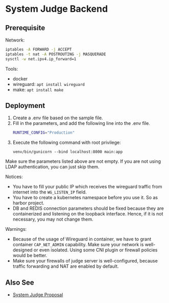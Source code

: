 # System Judge Backend

## Prerequisite

Network:
```sh
iptables -A FORWARD -j ACCEPT
iptables -t nat -A POSTROUTING -j MASQUERADE
sysctl -w net.ipv4.ip_forward=1
```

Tools:
- docker
- wireguard: `apt install wireguard`
- make: `apt install make`

## Deployment

1. Create a .env file based on the sample file.
2. Fill in the parameters, and add the following line into the .env file.
    ```sh
    RUNTIME_CONFIG="Production"
    ```
3. Execute the following command with root privilege:
    ```
    venv/bin/gunicorn --bind localhost:8000 main:app
    ```

Make sure the parameters listed above are not empty.
If you are not using LDAP authentication, you can just skip them.

Notices:
- You have to fill your public IP which receives the wireguard traffic from internet into the `WG_LISTEN_IP` field.
- You have to create a kubernetes namespace before you use it. So as harbor project.
- DB and REDIS connection parameters should be fixed because they are containerized and listening on the loopback interface. Hence, if it is not necessary, you may not change them.

Warnings:
- Because of the usage of Wireguard in container, we have to grant container `CAP_NET_ADMIN` capability. Make sure your network is well-designed or even isolated. Using some CNI plugin or firewall policies would be better.
- Make sure your firewalls of judge server is well-configured, because traffic forwarding and NAT are enabled by default.

## Also See

- [System Judge Proposal](https://sandb0x.tw/b/system-judge.md)
